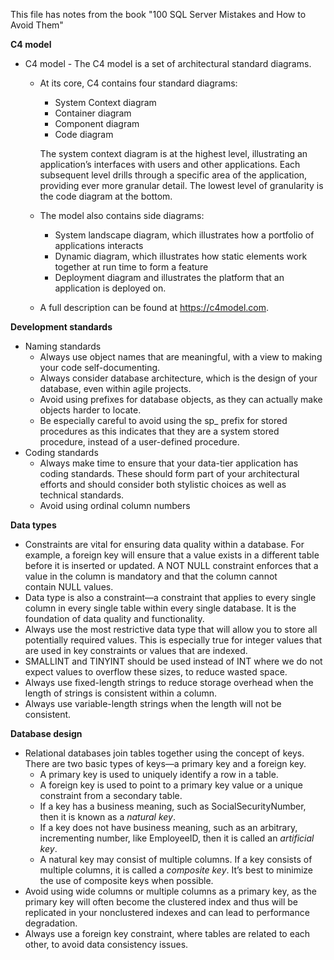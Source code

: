 This file has notes from the book "100 SQL Server Mistakes and How to Avoid Them"

**C4 model**
- C4 model - The C4 model is a set of architectural standard diagrams.
  - At its core, C4 contains four standard diagrams:
    - System Context diagram
    - Container diagram
    - Component diagram
    - Code diagram
    
    The system context diagram is at the highest level, illustrating an application’s interfaces with users and other applications.
    Each subsequent level drills through a specific area of the application, providing ever more granular detail.
    The lowest level of granularity is the code diagram at the bottom.

  - The model also contains side diagrams:
    -  System landscape diagram, which illustrates how a portfolio of applications interacts
    -  Dynamic diagram, which illustrates how static elements work together at run time to form a feature
    -  Deployment diagram and illustrates the platform that an application is deployed on.

  - A full description can be found at https://c4model.com.

**Development standards**
  - Naming standards
    - Always use object names that are meaningful, with a view to making your code self-documenting.
    - Always consider database architecture, which is the design of your database, even within agile projects.
    - Avoid using prefixes for database objects, as they can actually make objects harder to locate.
    - Be especially careful to avoid using the sp_ prefix for stored procedures as this indicates that they are a system stored procedure, instead of a user-defined procedure.
  - Coding standards
    - Always make time to ensure that your data-tier application has coding standards. These should form part of your architectural efforts and should consider both stylistic choices as well as technical standards.
    - Avoid using ordinal column numbers

**Data types**

- Constraints are vital for ensuring data quality within a database. For example, a foreign key will ensure that a value exists in a different table before it is inserted or updated. A NOT NULL constraint enforces that a value in the column is mandatory and that the column cannot contain NULL values.
- Data type is also a constraint—a constraint that applies to every single column in every single table within every single database. It is the foundation of data quality and functionality.
- Always use the most restrictive data type that will allow you to store all potentially required values. This is especially true for integer values that are used in key constraints or values that are indexed.
- SMALLINT and TINYINT should be used instead of INT where we do not expect values to overflow these sizes, to reduce wasted space.
- Always use fixed-length strings to reduce storage overhead when the length of strings is consistent within a column.
- Always use variable-length strings when the length will not be consistent.

**Database design**

- Relational databases join tables together using the concept of keys. There are two basic types of keys—a primary key and a foreign key.
  - A primary key is used to uniquely identify a row in a table.
  - A foreign key is used to point to a primary key value or a unique constraint from a secondary table.
  - If a key has a business meaning, such as SocialSecurityNumber, then it is known as a *natural key*.
  - If a key does not have business meaning, such as an arbitrary, incrementing number, like EmployeeID, then it is called an *artificial key*.
  - A natural key may consist of multiple columns. If a key consists of multiple columns, it is called a *composite key*. It’s best to minimize the use of composite keys when possible.
- Avoid using wide columns or multiple columns as a primary key, as the primary key will often become the clustered index and thus will be replicated in your nonclustered indexes and can lead to performance degradation.
- Always use a foreign key constraint, where tables are related to each other, to avoid data consistency issues.
